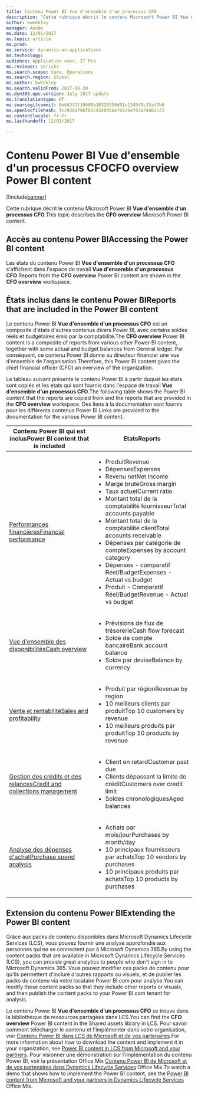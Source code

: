 ```yaml
---
title: Contenu Power BI Vue d'ensemble d'un processus CFO
description: "Cette rubrique décrit le contenu Microsoft Power BI Vue d'ensemble d'un processus CFO."
author: kweekley
manager: AnnBe
ms.date: 12/01/2017
ms.topic: article
ms.prod: 
ms.service: dynamics-ax-applications
ms.technology: 
audience: Application user, IT Pro
ms.reviewer: sericks
ms.search.scope: Core, Operations
ms.search.region: Global
ms.author: kweekley
ms.search.validFrom: 2017-06-30
ms.dyn365.ops.version: July 2017 update
ms.translationtype: HT
ms.sourcegitcommit: 6e64337f19600b18320550d91c134949c33af7b0
ms.openlocfilehash: fcc93daf96f65cd340d6be766c6ef83a74d62cc5
ms.contentlocale: fr-fr
ms.lasthandoff: 12/01/2017

---
```


# <a name="cfo-overview-power-bi-content"></a><span data-ttu-id="41673-103">Contenu Power BI Vue d'ensemble d'un processus CFO</span><span class="sxs-lookup"><span data-stu-id="41673-103">CFO overview Power BI content</span></span>

[!include[banner](../includes/banner.md)]


<span data-ttu-id="41673-104">Cette rubrique décrit le contenu Microsoft Power BI **Vue d'ensemble d'un processus CFO**.</span><span class="sxs-lookup"><span data-stu-id="41673-104">This topic describes the **CFO overview** Microsoft Power BI content.</span></span> 

## <a name="accessing-the-power-bi-content"></a><span data-ttu-id="41673-105">Accès au contenu Power BI</span><span class="sxs-lookup"><span data-stu-id="41673-105">Accessing the Power BI content</span></span>

<span data-ttu-id="41673-106">Les états du contenu Power BI **Vue d'ensemble d'un processus CFO** s'affichent dans l'espace de travail **Vue d'ensemble d'un processus CFO**.</span><span class="sxs-lookup"><span data-stu-id="41673-106">Reports from the **CFO overview** Power BI content are shown in the **CFO overview** workspace.</span></span>

## <a name="reports-that-are-included-in-the-power-bi-content"></a><span data-ttu-id="41673-107">États inclus dans le contenu Power BI</span><span class="sxs-lookup"><span data-stu-id="41673-107">Reports that are included in the Power BI content</span></span>
<span data-ttu-id="41673-108">Le contenu Power BI **Vue d'ensemble d'un processus CFO** est un composite d'états d'autres contenus divers Power BI, avec certains soldes réels et budgétaires émis par la comptabilité.</span><span class="sxs-lookup"><span data-stu-id="41673-108">The **CFO overview** Power BI content is a composite of reports from various other Power BI content, together with some actual and budget balances from General ledger.</span></span> <span data-ttu-id="41673-109">Par conséquent, ce contenu Power BI donne au directeur financier une vue d'ensemble de l'organisation.</span><span class="sxs-lookup"><span data-stu-id="41673-109">Therefore, this Power BI content gives the chief financial officer (CFO) an overview of the organization.</span></span>

<span data-ttu-id="41673-110">Le tableau suivant présente le contenu Power BI à partir duquel les états sont copiés et les états qui sont fournis dans l'espace de travail **Vue d'ensemble d'un processus CFO**.</span><span class="sxs-lookup"><span data-stu-id="41673-110">The following table shows the Power BI content that the reports are copied from and the reports that are provided in the **CFO overview** workspace.</span></span> <span data-ttu-id="41673-111">Des liens à la documentation sont fournis pour les différents contenus Power BI.</span><span class="sxs-lookup"><span data-stu-id="41673-111">Links are provided to the documentation for the various Power BI content.</span></span>

| <span data-ttu-id="41673-112">Contenu Power BI qui est inclus</span><span class="sxs-lookup"><span data-stu-id="41673-112">Power BI content that is included</span></span>     | <span data-ttu-id="41673-113">Etats</span><span class="sxs-lookup"><span data-stu-id="41673-113">Reports</span></span> |
|---------------------------------------|---------|
| [<span data-ttu-id="41673-114">Performances financières</span><span class="sxs-lookup"><span data-stu-id="41673-114">Financial performance</span></span>](financial-performance-power-bi-content-pack.md) | <ul><li><span data-ttu-id="41673-115">Produit</span><span class="sxs-lookup"><span data-stu-id="41673-115">Revenue</span></span></li><li><span data-ttu-id="41673-116">Dépenses</span><span class="sxs-lookup"><span data-stu-id="41673-116">Expenses</span></span></li><li><span data-ttu-id="41673-117">Revenu net</span><span class="sxs-lookup"><span data-stu-id="41673-117">Net income</span></span></li><li><span data-ttu-id="41673-118">Marge brute</span><span class="sxs-lookup"><span data-stu-id="41673-118">Gross margin</span></span></li><li><span data-ttu-id="41673-119">Taux actuel</span><span class="sxs-lookup"><span data-stu-id="41673-119">Current ratio</span></span></li><li><span data-ttu-id="41673-120">Montant total de la comptabilité fournisseur</span><span class="sxs-lookup"><span data-stu-id="41673-120">Total accounts payable</span></span></li><li><span data-ttu-id="41673-121">Montant total de la comptabilité client</span><span class="sxs-lookup"><span data-stu-id="41673-121">Total accounts receivable</span></span></li><li><span data-ttu-id="41673-122">Dépenses par catégorie de compte</span><span class="sxs-lookup"><span data-stu-id="41673-122">Expenses by account category</span></span></li><li><span data-ttu-id="41673-123">Dépenses - comparatif Réel/Budget</span><span class="sxs-lookup"><span data-stu-id="41673-123">Expenses - Actual vs budget</span></span></li><li><span data-ttu-id="41673-124">Produit - Comparatif Réel/Budget</span><span class="sxs-lookup"><span data-stu-id="41673-124">Revenue - Actual vs budget</span></span></li></ul> |
| [<span data-ttu-id="41673-125">Vue d'ensemble des disponibilités</span><span class="sxs-lookup"><span data-stu-id="41673-125">Cash overview</span></span>](../../financials/cash-bank-management/Cash-Overview-Power-BI-content.md) | <ul><li><span data-ttu-id="41673-126">Prévisions de flux de trésorerie</span><span class="sxs-lookup"><span data-stu-id="41673-126">Cash flow forecast</span></span></li><li><span data-ttu-id="41673-127">Solde de compte bancaire</span><span class="sxs-lookup"><span data-stu-id="41673-127">Bank account balance</span></span></li><li><span data-ttu-id="41673-128">Solde par devise</span><span class="sxs-lookup"><span data-stu-id="41673-128">Balance by currency</span></span></li></ul> |
| [<span data-ttu-id="41673-129">Vente et rentabilité</span><span class="sxs-lookup"><span data-stu-id="41673-129">Sales and profitability</span></span>](sales-profitability-performance-content-pack.md) | <ul><li><span data-ttu-id="41673-130">Produit par région</span><span class="sxs-lookup"><span data-stu-id="41673-130">Revenue by region</span></span></li><li><span data-ttu-id="41673-131">10 meilleurs clients par produit</span><span class="sxs-lookup"><span data-stu-id="41673-131">Top 10 customers by revenue</span></span></li><li><span data-ttu-id="41673-132">10 meilleurs produits par produit</span><span class="sxs-lookup"><span data-stu-id="41673-132">Top 10 products by revenue</span></span></li></ul> |
| [<span data-ttu-id="41673-133">Gestion des crédits et des relances</span><span class="sxs-lookup"><span data-stu-id="41673-133">Credit and collections management</span></span>](../../financials/accounts-receivable/credit-collections-power-bi.md) | <ul><li><span data-ttu-id="41673-134">Client en retard</span><span class="sxs-lookup"><span data-stu-id="41673-134">Customer past due</span></span></li><li><span data-ttu-id="41673-135">Clients dépassant la limite de crédit</span><span class="sxs-lookup"><span data-stu-id="41673-135">Customers over credit limit</span></span></li><li><span data-ttu-id="41673-136">Soldes chronologiques</span><span class="sxs-lookup"><span data-stu-id="41673-136">Aged balances</span></span></li></ul> |
| [<span data-ttu-id="41673-137">Analyse des dépenses d'achat</span><span class="sxs-lookup"><span data-stu-id="41673-137">Purchase spend analysis</span></span>](../../financials/accounts-receivable/credit-collections-power-bi.md) | <ul><li><span data-ttu-id="41673-138">Achats par mois/jour</span><span class="sxs-lookup"><span data-stu-id="41673-138">Purchases by month/day</span></span></li><li><span data-ttu-id="41673-139">10 principaux fournisseurs par achats</span><span class="sxs-lookup"><span data-stu-id="41673-139">Top 10 vendors by purchases</span></span></li><li><span data-ttu-id="41673-140">10 principaux produits par achats</span><span class="sxs-lookup"><span data-stu-id="41673-140">Top 10 products by purchases</span></span></li></ul> |

## <a name="extending-the-power-bi-content"></a><span data-ttu-id="41673-141">Extension du contenu Power BI</span><span class="sxs-lookup"><span data-stu-id="41673-141">Extending the Power BI content</span></span>
<span data-ttu-id="41673-142">Grâce aux packs de contenu disponibles dans Microsoft Dynamics Lifecycle Services (LCS), vous pouvez fournir une analyse approfondie aux personnes qui ne se connectent pas à Microsoft Dynamics 365.</span><span class="sxs-lookup"><span data-stu-id="41673-142">By using the content packs that are available in Microsoft Dynamics Lifecycle Services (LCS), you can provide great analytics to people who don't sign in to Microsoft Dynamics 365.</span></span> <span data-ttu-id="41673-143">Vous pouvez modifier ces packs de contenu pour qu'ils permettent d'inclure d'autres rapports ou visuels, et de publier les packs de contenu via votre locataire Power BI.com pour analyse.</span><span class="sxs-lookup"><span data-stu-id="41673-143">You can modify these content packs so that they include other reports or visuals, and then publish the content packs to your Power BI.com tenant for analysis.</span></span>

<span data-ttu-id="41673-144">Le contenu Power BI **Vue d'ensemble d'un processus CFO** se trouve dans la bibliothèque de ressources partagées dans LCS.</span><span class="sxs-lookup"><span data-stu-id="41673-144">You can find the **CFO overview** Power BI content in the Shared assets library in LCS.</span></span> <span data-ttu-id="41673-145">Pour savoir comment télécharger le contenu et l'implémenter dans votre organisation, voir [Contenu Power BI dans LCS de Microsoft et de vos partenaires](power-bi-content-microsoft-partners.md).</span><span class="sxs-lookup"><span data-stu-id="41673-145">For more information about how to download the content and implement it in your organization, see [Power BI content in LCS from Microsoft and your partners](power-bi-content-microsoft-partners.md).</span></span> <span data-ttu-id="41673-146">Pour visionner une démonstration sur l'implémentation du contenu Power BI, voir la présentation Office Mix [Contenu Power BI de Microsoft et de vos partenaires dans Dynamics Lifecycle Services](https://mix.office.com/watch/9puyb1b2xs1w) Office Mix.</span><span class="sxs-lookup"><span data-stu-id="41673-146">To watch a demo that shows how to implement the Power BI content, see the [Power BI content from Microsoft and your partners in Dynamics Lifecycle Services](https://mix.office.com/watch/9puyb1b2xs1w) Office Mix.</span></span>

